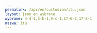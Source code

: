 ```yaml
---
permalink: /api/en/custodian/itu.json
layout: json_en_wybrane
wybrane: 4-4-1,5-b-1,9-c-1,17-6-2,17-8-1
nazwa: itu
---
```

